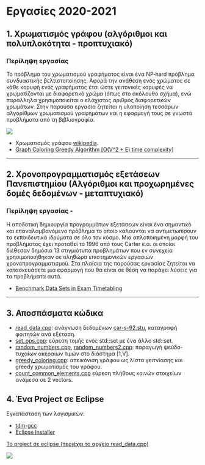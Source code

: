 # Εργασίες 2020-2021

## 1. Χρωματισμός γράφου (αλγόριθμοι και πολυπλοκότητα - προπτυχιακό)

### Περίληψη εργασίας

Το πρόβλημα του χρωματισμού γραφήματος είναι ένα NP‐hard πρόβλημα συνδυαστικής βελτιστοποίησης. Αφορά την ανάθεση ενός χρώματος σε κάθε κορυφή ενός γραφήματος έτσι ώστε γειτονικές κορυφές να χρωματίζονται με διαφορετικό χρώμα (όπως στο ακόλουθο σχήμα), ενώ παράλληλα χρησιμοποιείται ο ελάχιστος αριθμός διαφορετικών χρωμάτων. Στην παρούσα εργασία ζητείται η υλοποίηση τεσσάρων αλγορίθμων χρωματισμού γραφημάτων και η εφαρμογή τους σε γνωστά προβλήματα από τη βιβλιογραφία.

![](https://iq.opengenus.org/content/images/2018/07/gc2.PNG)

* Χρωματισμός γράφου [wikipedia](https://en.wikipedia.org/wiki/Graph_coloring).
* [Graph Coloring Greedy Algorithm [O(V^2 + E) time complexity]](https://iq.opengenus.org/graph-colouring-greedy-algorithm/)

---

## 2. Χρονοπρογραμματισμός εξετάσεων Πανεπιστημίου (Αλγόριθμοι και προχωρημένες δομές δεδομένων - μεταπτυχιακό)

### Περίληψη εργασίας -

Η αποδοτική δημιουργία προγραμμάτων εξετάσεων είναι ένα σημαντικό και επαναλαμβανόμενο πρόβλημα το οποίο καλούνται να αντιμετωπίσουν τα εκπαιδευτικά ιδρύματα σε όλο τον κόσμο. Μια απλοποιημένη μορφή του προβλήματος έχει προταθεί το 1996 από τους Carter κ.ά. οι οποίοι διέθεσαν δημόσια 13 στιγμιότυπα προβλημάτων που εν συνεχεία χρησιμοποιήθηκαν σε πληθώρα επιστημονικών εργασιών χρονοπρογραμματισμού. Στα πλαίσια της παρούσας εργασίας ζητείται να κατασκευάσετε μια εφαρμογή που θα είναι σε θέση να παράγει λύσεις για τα προβλήματα αυτά.

* [Benchmark Data Sets in Exam Timetabling](http://www.asap.cs.nott.ac.uk/external/resources/)

---

## 3. Αποσπάσματα κώδικα

* [read_data.cpp](/app/src/read_data.cpp): ανάγνωση δεδομένων [car-s-92.stu](./app/datasets/car-f-92.stu), καταγραφή φοιτητών ανά εξέταση.
* [set_ops.cpp](/app/src/set_ops.cpp): εύρεση τομής ενός std::set<int> με ένα άλλο std::set<int>.
* [random_numbers.cpp](./app/src/random_numbers.cpp), [random_numbers2.cpp](./app/src/random_numbers2.cpp): παραγωγή ψεύδο-τυχαίων ακέραιων τιμών στο διάστημα [1,V].
* [greedy_coloring.cpp](./app/src/greedy_coloring.cpp): απεικόνιση γράφου ως λίστα γειτνίασης και greedy χρωματισμός του γράφου.
* [count_common_elements.cpp](./app/src/count_common_elements.cpp) εύρεση πλήθους κοινών στοιχείων ανάμεσα σε 2 vectors.


## 4. Ένα Project σε Eclipse 

Εγκατάσταση των λογισμικών:

* [tdm-gcc](https://jmeubank.github.io/tdm-gcc/)
* [Eclipse Installer](https://www.eclipse.org/downloads/packages/)


[Το project σε eclipse (περιέχει το αρχείο read_data.cpp)](https://github.com/chgogos/alco/tree/main/sample_eclipse_project)


![](/img/20201102_aads.svg)

